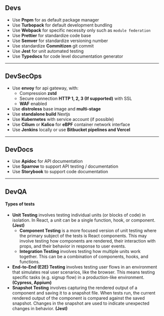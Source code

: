 ## Devs

- Use **Pnpm** for as default package manager
- Use **Turbopack** for default development bundling
- Use **Webpack** for specific necessity only such as `module federation`
- Use **Prettier** for standardize code base
- Use **Semver** for standardize versioning number
- Use standardize **Commitizen** git commit
- Use **Jest** for unit automated testing
- Use **Typedocs** for code level documentation generator
---
## DevSecOps
- Use **envoy** for api gateway, with:
	- Compression **zstd**
	- Secure connection **HTTP 1, 2, 3 (If supported)** with SSL
	- **WAF** enabled
- Use **distroless** base image and **multi-stage**
- Use **standalone build** Nextjs
- Use **Kubernetes** with service account (if possible)
- Use **Cilium** or **Kalico** for **eBPF** container network interface
- Use **Jenkins** locally or use **Bitbucket pipelines and Vercel**
---
## DevDocs

- Use **Apidoc** for API documentation
- Use **Sparrow** to support API testing / documentation
- Use **Storybook** to support code documentation
---
## DevQA

#### Types of tests
- **Unit Testing** involves testing individual units (or blocks of code) in isolation. In React, a unit can be a single function, hook, or component. **(Jest)**
    - **Component Testing** is a more focused version of unit testing where the primary subject of the tests is React components. This may involve testing how components are rendered, their interaction with props, and their behavior in response to user events.
    - **Integration Testing** involves testing how multiple units work together. This can be a combination of components, hooks, and functions.
- **End-to-End (E2E) Testing** involves testing user flows in an environment that simulates real user scenarios, like the browser. This means testing specific tasks (e.g. signup flow) in a production-like environment. **(Cypress, Appium)**
- **Snapshot Testing** involves capturing the rendered output of a component and saving it to a snapshot file. When tests run, the current rendered output of the component is compared against the saved snapshot. Changes in the snapshot are used to indicate unexpected changes in behavior. **(Jest)**
